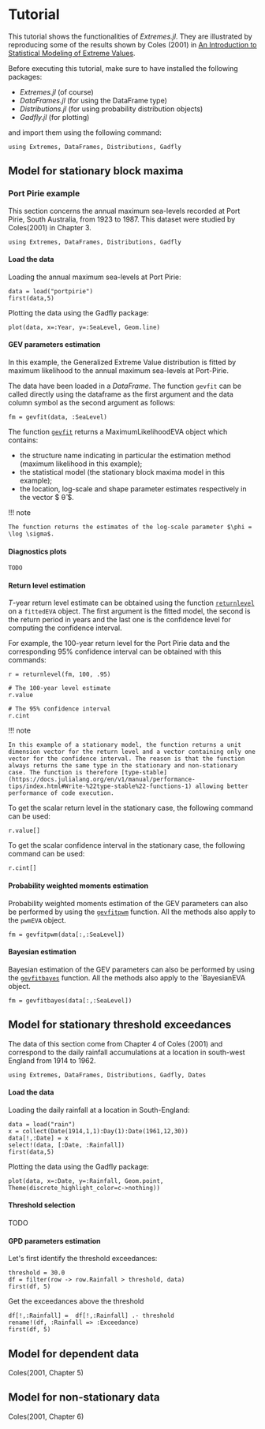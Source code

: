 # Tutorial

This tutorial shows the functionalities of *Extremes.jl*. They are illustrated by reproducing some of the results shown by Coles (2001) in [An Introduction to Statistical Modeling of Extreme
 Values](http://www.springer.com/us/book/9781852334598).

Before executing this tutorial, make sure to have installed the following packages:
- *Extremes.jl* (of course)
- *DataFrames.jl* (for using the DataFrame type)
- *Distributions.jl* (for using probability distribution objects)
- *Gadfly.jl* (for plotting)

and import them using the following command:
 ```@repl
using Extremes, DataFrames, Distributions, Gadfly
```

## Model for stationary block maxima

### Port Pirie example

This section concerns the annual maximum sea-levels recorded at Port Pirie, South Australia, from 1923 to 1987. This dataset were studied by Coles(2001) in Chapter 3.

```@setup portpirie
using Extremes, DataFrames, Distributions, Gadfly
```

#### Load the data

Loading the annual maximum sea-levels at Port Pirie:
```@example portpirie
data = load("portpirie")
first(data,5)
```

Plotting the data using the Gadfly package:
```@example portpirie
plot(data, x=:Year, y=:SeaLevel, Geom.line)
```

#### GEV parameters estimation

In this example, the Generalized Extreme Value distribution is fitted by maximum likelihood to the annual maximum sea-levels at Port-Pirie.

The data have been loaded in a *DataFrame*. The function `gevfit` can be called directly using the dataframe as the first argument and the data column symbol as the second argument as follows:

```@repl portpirie
fm = gevfit(data, :SeaLevel)
```

The function [`gevfit`](@ref) returns a MaximumLikelihoodEVA object which contains:
- the structure name indicating in particular the estimation method (maximum likelihood in this example);
- the statistical model (the stationary block maxima model in this example);
- the location, log-scale and shape parameter estimates respectively in the vector $ θ̂ $.

!!! note

    The function returns the estimates of the log-scale parameter $\phi = \log \sigma$.

#### Diagnostics plots

    TODO

#### Return level estimation

*T*-year return level estimate can be obtained using the function [`returnlevel`](@ref) on a `fittedEVA` object. The first argument is the fitted model, the second is the return period in years and the last one is the confidence level for computing the confidence interval.

For example, the 100-year return level for the Port Pirie data and the corresponding 95% confidence interval can be obtained with this commands:

```@repl portpirie
r = returnlevel(fm, 100, .95)

# The 100-year level estimate
r.value

# The 95% confidence interval
r.cint
```

!!! note

    In this example of a stationary model, the function returns a unit dimension vector for the return level and a vector containing only one vector for the confidence interval. The reason is that the function always returns the same type in the stationary and non-stationary case. The function is therefore [type-stable](https://docs.julialang.org/en/v1/manual/performance-tips/index.html#Write-%22type-stable%22-functions-1) allowing better performance of code execution.  

To get the scalar return level in the stationary case, the following command can be used:
```@repl portpirie
r.value[]
```

To get the scalar confidence interval in the stationary case, the following command can be used:
```@repl portpirie
r.cint[]
```

#### Probability weighted moments estimation  

Probability weighted moments estimation of the GEV parameters can also be performed by using the [`gevfitpwm`](@ref) function. All the methods also apply to the `pwmEVA` object.

```@repl portpirie
fm = gevfitpwm(data[:,:SeaLevel])
```

#### Bayesian estimation

Bayesian estimation of the GEV parameters can also be performed by using the [`gevfitbayes`](@ref) function. All the methods also apply to the `BayesianEVA object.

```@repl portpirie
fm = gevfitbayes(data[:,:SeaLevel])
```

## Model for stationary threshold exceedances

The data of this section come from Chapter 4 of Coles (2001) and correspond to the daily rainfall accumulations at a location in south-west England from 1914 to 1962.

```@setup rain
using Extremes, DataFrames, Distributions, Gadfly, Dates
```

#### Load the data

Loading the daily rainfall at a location in South-England:

```@example rain
data = load("rain")
x = collect(Date(1914,1,1):Day(1):Date(1961,12,30))
data[!,:Date] = x
select!(data, [:Date, :Rainfall])
first(data,5)
```

Plotting the data using the Gadfly package:
```@example rain
plot(data, x=:Date, y=:Rainfall, Geom.point, Theme(discrete_highlight_color=c->nothing))
```

#### Threshold selection

TODO

#### GPD parameters estimation

Let's first identify the threshold exceedances:
```@example rain
threshold = 30.0
df = filter(row -> row.Rainfall > threshold, data)
first(df, 5)
```

Get the exceedances above the threshold
```@example rain
df[!,:Rainfall] =  df[!,:Rainfall] .- threshold
rename!(df, :Rainfall => :Exceedance)
first(df, 5)
```




## Model for dependent data
Coles(2001, Chapter 5)

## Model for non-stationary data
Coles(2001, Chapter 6)
